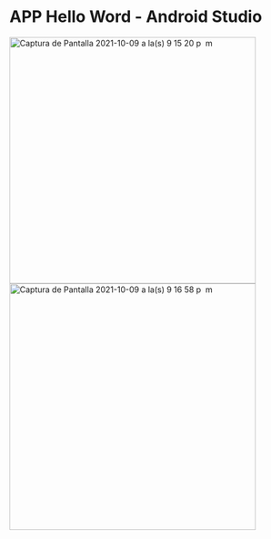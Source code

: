 # APP Hello Word - Android Studio 
<img width="433" alt="Captura de Pantalla 2021-10-09 a la(s) 9 15 20 p  m" src="https://user-images.githubusercontent.com/60667480/136705147-b7e904c4-e43f-45f0-9f6e-1e7cc73d8e86.png">

<img width="433" alt="Captura de Pantalla 2021-10-09 a la(s) 9 16 58 p  m" src="https://user-images.githubusercontent.com/60667480/136705172-96e7c075-8098-40a0-95d5-30f2988428b3.png">

